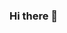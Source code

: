 ### Hi there 👋

<!--
**MarioGordon/MarioGordon** is a ✨ _special_ ✨ repository because its `README.md` (this file) appears on your GitHub profile.
![header](https://capsule-render.vercel.app/api?type=slice&color=auto&height=200&section=header&text=Hi%20there!&animation=fadeIn&fontAlign=80&fontAlignY=35)

I'm Mario

Here are some ideas to get you started:

- 🔭 I’m currently working on 
- 🌱 I’m currently learning Business Analytics.
- 👯 I’m looking to collaborate on Data Driven Projects.
- 
- 📫 How to reach me: ...
- 😄 Pronouns: ...
- ⚡ Fun fact: ...
-->
